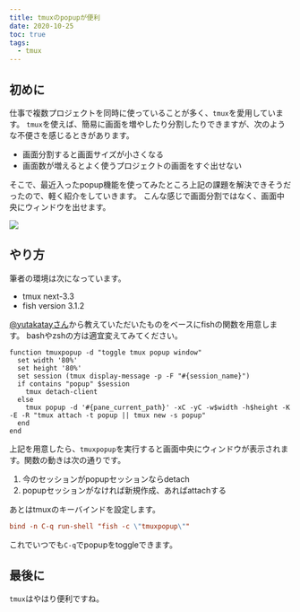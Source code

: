 ```yaml
---
title: tmuxのpopupが便利
date: 2020-10-25
toc: true
tags: 
  - tmux
---
```


## 初めに
仕事で複数プロジェクトを同時に使っていることが多く、`tmux`を愛用しています。
`tmux`を使えば、簡易に画面を増やしたり分割したりできますが、次のような不便さを感じるときがあります。

- 画面分割すると画面サイズが小さくなる
- 画面数が増えるとよく使うプロジェクトの画面をすぐ出せない

そこで、最近入ったpopup機能を使ってみたところ上記の課題を解決できそうだったので、軽く紹介をしていきます。
こんな感じで画面分割ではなく、画面中央にウィンドウを出せます。

![](https://storage.googleapis.com/zenn-user-upload/u63jvksh7pulaw5lg843r3v5k89g)

## やり方
筆者の環境は次になっています。

- tmux next-3.3
- fish version 3.1.2

[@yutakatayさん](https://twitter.com/yutakatay)から教えていただいたものをベースにfishの関数を用意します。
bashやzshの方は適宜変えてみてください。

```fish:tmuxpopup.fish
function tmuxpopup -d "toggle tmux popup window"
  set width '80%'
  set height '80%'
  set session (tmux display-message -p -F "#{session_name}")
  if contains "popup" $session
    tmux detach-client
  else
    tmux popup -d '#{pane_current_path}' -xC -yC -w$width -h$height -K -E -R "tmux attach -t popup || tmux new -s popup"
  end
end
```

上記を用意したら、`tmuxpopup`を実行すると画面中央にウィンドウが表示されます。関数の動きは次の通りです。

1. 今のセッションがpopupセッションならdetach
2. popupセッションがなければ新規作成、あればattachする

あとはtmuxのキーバインドを設定します。

```fish:tmux.conf
bind -n C-q run-shell "fish -c \"tmuxpopup\""
```

これでいつでも`C-q`でpopupをtoggleできます。

## 最後に
`tmux`はやはり便利ですね。
